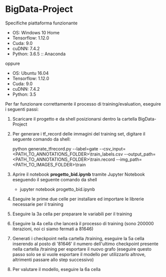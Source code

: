 # BigData-Project

Specifiche piattaforma funzionante
- OS: Windows 10 Home
- Tensorflow: 1.12.0
- Cuda: 9.0
- cuDNN: 7.4.2
- Python: 3.6.5 :: Anaconda

oppure

- OS: Ubuntu 16.04
- Tensorflow: 1.12.0
- Cuda: 9.0
- cuDNN: 7.4.2
- Python: 3.5

Per far funzionare correttamente il processo di training/evaluation, eseguire i seguenti passi:

1. Scaricare il progetto e da shell posizionarsi dentro la cartella BigData-Project
2. Per generare i tf_record delle immagini del training set, digitare il seguente comando da shell:
   
   python generate_tfrecord.py --label=gate --csv_input=<PATH_TO_ANNOTATIONS_FOLDER>\train_labels.csv --output_path=<PATH_TO_ANNOTATIONS_FOLDER>\train.record --img_path=<PATH_TO_IMAGES_FOLDER>\train

3. Aprire il notebook **progetto_bid.ipynb** tramite Jupyter Notebook eseguendo il seguente comando da shell
   - jupyter notebook progetto_bid.ipynb
4. Eseguire le prime due celle per installare ed importare le librerie necessarie per il training
5. Eseguire la 3a cella per preparare le variabili per il training
6. Eseguire la 4a cella che lancerà il processo di training (sono 200000 iterazioni, noi ci siamo fermati a 81646)
7. Generati i checkpoint nella cartella /training, eseguire la 5a cella inserendo al posto di '81646' il numero dell'ultimo checkpoint presente nella cartella /training per esportare il nuovo grafo (eseguire questo passo solo se si vuole esportare il modello per utilizzarlo altrove, altrimenti passare allo step successivo)
8. Per valutare il modello, eseguire la 6a cella
   
   
